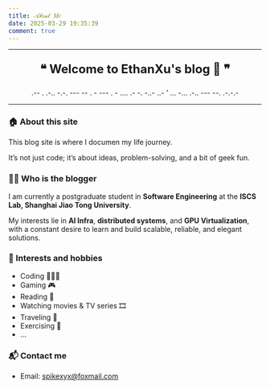 ```yaml
---
title: 𝒜𝒷𝑜𝓊𝓉 𝑀𝑒
date: 2025-03-29 19:35:39
comment: true
---
```


---
<p align="center" style="
  font-size: 1.7em; 
  font-weight: bold; 
  -webkit-background-clip: text; 
">
❝ Welcome to EthanXu's blog 🚀 ❞
</p>
<p align="center">.-- . .-.. -.-. --- -- .  - ---  . - .... .- -. -..- ..- ’ ...  -... .-.. --- --. .-.-.-</p>

---

### 🏠 About this site

This blog site is where I documen my life journey.

It’s not just code; it’s about ideas, problem-solving, and a bit of geek fun.

### 👨‍💻 Who is the blogger


I am currently a postgraduate student in **Software Engineering** at the **ISCS Lab, Shanghai Jiao Tong University**.

My interests lie in **AI Infra**, **distributed systems**, and **GPU Virtualization**, with a constant desire to learn and build scalable, reliable, and elegant solutions.


### 🎉 Interests and hobbies

- Coding 🧑🏻‍💻
- Gaming 🎮
- Reading 📖
- Watching movies & TV series 🎞️
- Traveling 🧳
- Exercising 💪
- ...

### 📬 Contact me

- Email: spikexyx@foxmail.com